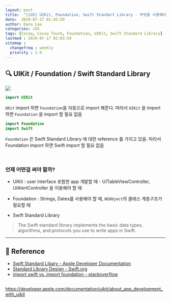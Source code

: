 ```yaml
---
layout: post
title:  "[iOS] UIKit, Foundation, Swift Standart Library - 무엇을 사용해야 할까?"
date:  2019-07-17 01:45:59
author: Dana Lee
categories: iOS
tags: [Cocoa, Cocoa Touch, Foundation, UIKit, Swift Standard Library]
lastmod : 2019-07-17 02:03:59
sitemap :
  changefreq : weekly
  priority : 1.0
---
```




## 🔍 UIKit / Foundation / Swift Standard Library 

![](/Users/allwhite/Desktop/blog/daheenallwhite.github.io/_posts/%7B%7Bsite.url%7D%7D/assets/post-image/relationship.jpg)

```swift
import UIKit
```

`UKit` import 하면 `Foundation`을 자동으로 import 해준다. 따라서 `UIKit` 을 import 하면 `Foundation` 을 import 할 필요 없음

```swift
import Foundation
import Swift
```

`Foundation`  은 Swift Standard Library 에 대한 reference 를 가지고 있음. 따라서 Foundation import 하면 Swift import 할 필요 없음

&nbsp;

### 언제 어떤걸 써야 할까?

- UIKit : user interface 포함한 app 개발할 때 - UITableViewController, UIAlertController 을 이용해야 할 때

- Foundation : Strings, Dates를 사용해야 할 때, `NSObject`의 클래스 계층구조가 필요할 때

- Swift Standard Library

> The Swift standard library implements the basic data types, algorithms, and protocols you use to write apps in Swift.

---

## 📌 Reference

- [Swift Standard Libary - Apple Developer Documentation](https://developer.apple.com/documentation/swift/swift_standard_library/)
- [Standard Library Design - Swift.org](https://swift.org/compiler-stdlib/#standard-library-design)
- [import swift vs. import foundation - stackoverflow](https://stackoverflow.com/questions/33943477/import-swift-vs-import-foundation)







##  

https://developer.apple.com/documentation/uikit/about_app_development_with_uikit